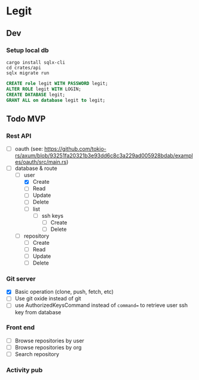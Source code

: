 # Legit


## Dev

### Setup local db

```shell
cargo install sqlx-cli
cd crates/api
sqlx migrate run
```

```sql
CREATE role legit WITH PASSWORD legit;
ALTER ROLE legit WITH LOGIN;
CREATE DATABASE legit;
GRANT ALL on database legit to legit;
```
## Todo MVP

### Rest API

- [ ] oauth (see: https://github.com/tokio-rs/axum/blob/93251fa20321b3e93dd6c8c3a229ad005928bdab/examples/oauth/src/main.rs)
- [ ] database & route
  - [ ] user
    - [x] Create
    - [ ] Read
    - [ ] Update
    - [ ] Delete 
    - [ ] list
      - [ ] ssh keys
        - [ ] Create 
        - [ ] Delete 
  - [ ] repository
    - [ ] Create
    - [ ] Read
    - [ ] Update
    - [ ] Delete

### Git server 

- [x] Basic operation (clone, push, fetch, etc)
- [ ] Use git oxide instead of git
- [ ] use AuthorizedKeysCommand instead of `command=` to retrieve user ssh key from database

### Front end

- [ ] Browse repositories by user
- [ ] Browse repositories by org
- [ ] Search repository

### Activity pub